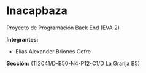 # Inacapbaza
Proyecto de Programación Back End (EVA 2)

**Integrantes:**
- Elías Alexander Briones Cofre

**Sección:** (TI2041/D-B50-N4-P12-C1/D La Granja B5)


